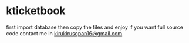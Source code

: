 # kticketbook

first import database then copy the files and enjoy
if you want full source code contact me in kirukirusopan16@gmail.com

